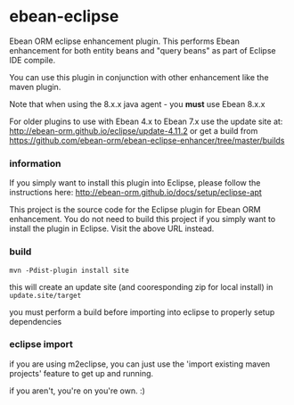 ebean-eclipse
======================

Ebean ORM eclipse enhancement plugin.  This performs Ebean enhancement for both entity beans and "query beans" as part of Eclipse IDE compile.

You can use this plugin in conjunction with other enhancement like the maven plugin.

Note that when using the 8.x.x java agent - you **must** use Ebean 8.x.x

For older plugins to use with Ebean 4.x to Ebean 7.x use the update site at: http://ebean-orm.github.io/eclipse/update-4.11.2 or get a build from https://github.com/ebean-orm/ebean-eclipse-enhancer/tree/master/builds 


### information

If you simply want to install this plugin into Eclipse, please follow the instructions here: http://ebean-orm.github.io/docs/setup/eclipse-apt

This project is the source code for the Eclipse plugin for Ebean ORM enhancement. You do not need to build this project if you simply want to install the plugin in Eclipse. Visit the above URL instead.

### build

`mvn -Pdist-plugin install site`

this will create an update site (and cooresponding zip for local install) in `update.site/target`

you must perform a build before importing into eclipse to properly setup dependencies

### eclipse import

if you are using m2eclipse, you can just use the 'import existing maven projects' feature to get up and running.

if you aren't, you're on you're own. :)
